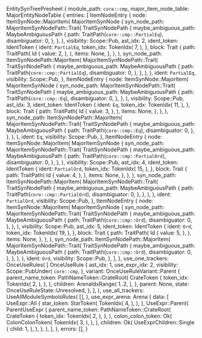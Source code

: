 EntitySynTreePresheet {
    module_path: `core::cmp`,
    major_item_node_table: MajorEntityNodeTable {
        entries: [
            ItemNodeEntry {
                node: ItemSynNode::MajorItem(
                    MajorItemSynNode {
                        syn_node_path: MajorItemSynNodePath::Trait(
                            TraitSynNodePath {
                                maybe_ambiguous_path: MaybeAmbiguousPath {
                                    path: TraitPath(`core::cmp::PartialEq`),
                                    disambiguator: 0,
                                },
                            },
                        ),
                        visibility: Scope::Pub,
                        ast_idx: 2,
                        ident_token: IdentToken {
                            ident: `PartialEq`,
                            token_idx: TokenIdx(
                                7,
                            ),
                        },
                        block: Trait {
                            path: TraitPath(
                                Id {
                                    value: 2,
                                },
                            ),
                            items: None,
                        },
                    },
                ),
                syn_node_path: ItemSynNodePath::MajorItem(
                    MajorItemSynNodePath::Trait(
                        TraitSynNodePath {
                            maybe_ambiguous_path: MaybeAmbiguousPath {
                                path: TraitPath(`core::cmp::PartialEq`),
                                disambiguator: 0,
                            },
                        },
                    ),
                ),
                ident: `PartialEq`,
                visibility: Scope::Pub,
            },
            ItemNodeEntry {
                node: ItemSynNode::MajorItem(
                    MajorItemSynNode {
                        syn_node_path: MajorItemSynNodePath::Trait(
                            TraitSynNodePath {
                                maybe_ambiguous_path: MaybeAmbiguousPath {
                                    path: TraitPath(`core::cmp::Eq`),
                                    disambiguator: 0,
                                },
                            },
                        ),
                        visibility: Scope::Pub,
                        ast_idx: 3,
                        ident_token: IdentToken {
                            ident: `Eq`,
                            token_idx: TokenIdx(
                                11,
                            ),
                        },
                        block: Trait {
                            path: TraitPath(
                                Id {
                                    value: 3,
                                },
                            ),
                            items: None,
                        },
                    },
                ),
                syn_node_path: ItemSynNodePath::MajorItem(
                    MajorItemSynNodePath::Trait(
                        TraitSynNodePath {
                            maybe_ambiguous_path: MaybeAmbiguousPath {
                                path: TraitPath(`core::cmp::Eq`),
                                disambiguator: 0,
                            },
                        },
                    ),
                ),
                ident: `Eq`,
                visibility: Scope::Pub,
            },
            ItemNodeEntry {
                node: ItemSynNode::MajorItem(
                    MajorItemSynNode {
                        syn_node_path: MajorItemSynNodePath::Trait(
                            TraitSynNodePath {
                                maybe_ambiguous_path: MaybeAmbiguousPath {
                                    path: TraitPath(`core::cmp::PartialOrd`),
                                    disambiguator: 0,
                                },
                            },
                        ),
                        visibility: Scope::Pub,
                        ast_idx: 4,
                        ident_token: IdentToken {
                            ident: `PartialOrd`,
                            token_idx: TokenIdx(
                                15,
                            ),
                        },
                        block: Trait {
                            path: TraitPath(
                                Id {
                                    value: 4,
                                },
                            ),
                            items: None,
                        },
                    },
                ),
                syn_node_path: ItemSynNodePath::MajorItem(
                    MajorItemSynNodePath::Trait(
                        TraitSynNodePath {
                            maybe_ambiguous_path: MaybeAmbiguousPath {
                                path: TraitPath(`core::cmp::PartialOrd`),
                                disambiguator: 0,
                            },
                        },
                    ),
                ),
                ident: `PartialOrd`,
                visibility: Scope::Pub,
            },
            ItemNodeEntry {
                node: ItemSynNode::MajorItem(
                    MajorItemSynNode {
                        syn_node_path: MajorItemSynNodePath::Trait(
                            TraitSynNodePath {
                                maybe_ambiguous_path: MaybeAmbiguousPath {
                                    path: TraitPath(`core::cmp::Ord`),
                                    disambiguator: 0,
                                },
                            },
                        ),
                        visibility: Scope::Pub,
                        ast_idx: 5,
                        ident_token: IdentToken {
                            ident: `Ord`,
                            token_idx: TokenIdx(
                                19,
                            ),
                        },
                        block: Trait {
                            path: TraitPath(
                                Id {
                                    value: 5,
                                },
                            ),
                            items: None,
                        },
                    },
                ),
                syn_node_path: ItemSynNodePath::MajorItem(
                    MajorItemSynNodePath::Trait(
                        TraitSynNodePath {
                            maybe_ambiguous_path: MaybeAmbiguousPath {
                                path: TraitPath(`core::cmp::Ord`),
                                disambiguator: 0,
                            },
                        },
                    ),
                ),
                ident: `Ord`,
                visibility: Scope::Pub,
            },
        ],
    },
    use_one_trackers: OnceUseRules(
        [
            OnceUseRule {
                ast_idx: 1,
                use_expr_idx: 2,
                visibility: Scope::PubUnder(
                    `core::cmp`,
                ),
                variant: OnceUseRuleVariant::Parent {
                    parent_name_token: PathNameToken::CrateRoot(
                        CrateToken {
                            token_idx: TokenIdx(
                                2,
                            ),
                        },
                    ),
                    children: ArenaIdxRange(
                        1..2,
                    ),
                },
                parent: None,
                state: OnceUseRuleState::Unresolved,
            },
        ],
    ),
    use_all_trackers: UseAllModuleSymbolsRules(
        [],
    ),
    use_expr_arena: Arena {
        data: [
            UseExpr::All {
                star_token: StarToken(
                    TokenIdx(
                        4,
                    ),
                ),
            },
            UseExpr::Parent(
                ParentUseExpr {
                    parent_name_token: PathNameToken::CrateRoot(
                        CrateToken {
                            token_idx: TokenIdx(
                                2,
                            ),
                        },
                    ),
                    colon_colon_token: Ok(
                        ColonColonToken(
                            TokenIdx(
                                3,
                            ),
                        ),
                    ),
                    children: Ok(
                        UseExprChildren::Single {
                            child: 1,
                        },
                    ),
                },
            ),
        ],
    },
    errors: [],
}